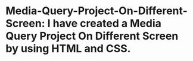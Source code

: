 # Media-Query-Project-On-Different-Screen: I have created a Media Query Project On Different Screen by using HTML and CSS.
